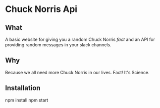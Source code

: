 # Chuck Norris Api
## What
A basic website for giving you a random Chuck Norris _fact_ and an API for providing random messages in your slack channels.
## Why
Because we all need more Chuck Norris in our lives. Fact! It's Science.
## Installation
npm install
npm start
